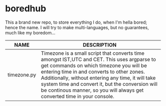 # boredhub
This a brand new repo, to store everything I do, when I'm hella bored; hence the name. I will try to make multi-languages, but no guarantees, much like my boredom...

|NAME|DESCRIPTION|
|---|---|
|timezone.py|Timezone is a small script that converts time amongst IST,UTC and CET. This uses argparse to get commands on which             timezone you will be entering time in and converts to other zones. Additionally, without entering any time, it will take system time and convert it, but the conversion will be continous manner, so you will always get converted time in your console.|
